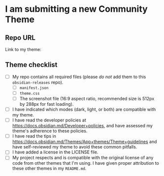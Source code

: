 # I am submitting a new Community Theme

## Repo URL

<!--- Paste a link to your repo here for easy access -->
Link to my theme: 


## Theme checklist

<!--- Confirm that you have done the following before submitting your theme -->
- [ ] My repo contains all required files (please *do not* add them to this `obsidian-releases` repo).
  - [ ] `manifest.json`
  - [ ] `theme.css`
  - [ ] The screenshot file (16:9 aspect ratio, recommended size is 512px by 288px for fast loading).
- [ ] I have indicated which modes (dark, light, or both) are compatible with my theme.
- [ ] I have read the developer policies at https://docs.obsidian.md/Developer+policies, and have assessed my theme's adherence to these policies.
- [ ] I have read the tips in https://docs.obsidian.md/Themes/App+themes/Theme+guidelines and have self-reviewed my theme to avoid these common pitfalls.
- [ ] I have added a license in the LICENSE file.
- [ ] My project respects and is compatible with the original license of any code from other themes that I'm using. I have given proper attribution to these other themes in my `README.md`.
